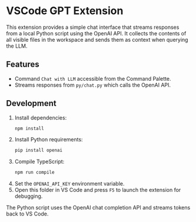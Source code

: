 # VSCode GPT Extension

This extension provides a simple chat interface that streams responses from a local Python script using the OpenAI API. It collects the contents of all visible files in the workspace and sends them as context when querying the LLM.

## Features
- Command `Chat with LLM` accessible from the Command Palette.
- Streams responses from `py/chat.py` which calls the OpenAI API.

## Development
1. Install dependencies:
   ```bash
   npm install
   ```
2. Install Python requirements:
   ```bash
   pip install openai
   ```
3. Compile TypeScript:
   ```bash
   npm run compile
   ```
4. Set the `OPENAI_API_KEY` environment variable.
5. Open this folder in VS Code and press `F5` to launch the extension for debugging.

The Python script uses the OpenAI chat completion API and streams tokens back to VS Code.
